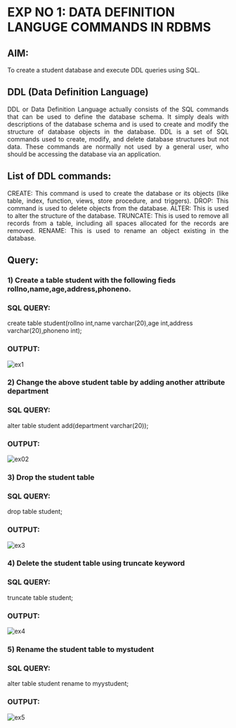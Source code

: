 # EXP NO 1: DATA DEFINITION LANGUGE COMMANDS IN RDBMS

## AIM:
To create a student database and execute DDL queries using SQL.


## DDL (Data Definition Language)
<div align="justify">
DDL or Data Definition Language actually consists of the SQL commands that can be used to define the database schema. It simply deals with descriptions of the database schema and is used to create and modify the structure of database objects in the database. DDL is a set of SQL commands used to create, modify, and delete database structures but not data. These commands are normally not used by a general user, who should be accessing the database via an application.
</div>
 
## List of DDL commands: 
<div align="justify">
CREATE: This command is used to create the database or its objects (like table, index, function, views, store procedure, and triggers).
DROP: This command is used to delete objects from the database.
ALTER: This is used to alter the structure of the database.
TRUNCATE: This is used to remove all records from a table, including all spaces allocated for the records are removed.
RENAME: This is used to rename an object existing in the database.
</div>

## Query:
### 1) Create a table student with the following fieds rollno,name,age,address,phoneno.

### SQL QUERY: 
create table student(rollno int,name varchar(20),age int,address varchar(20),phoneno int);

### OUTPUT:
![ex1](https://github.com/Rajeshanbu/F2_DBMS/assets/118924713/8074871a-32fc-49dd-8b49-35f13b6f14f6)

### 2) Change the above student table by adding another attribute department

### SQL QUERY: 
alter table student add(department varchar(20));
### OUTPUT:
![ex02](https://github.com/Rajeshanbu/F2_DBMS/assets/118924713/a846e4b4-b33b-4048-840d-ac2e846bdffa)


### 3) Drop the student table
 
### SQL QUERY: 
drop table student;

### OUTPUT:
![ex3](https://github.com/Rajeshanbu/F2_DBMS/assets/118924713/2b87897d-48ec-471f-8ff2-368035d0c93c)


### 4) Delete the student table using truncate keyword

### SQL QUERY: 
truncate table student;

### OUTPUT:

![ex4](https://github.com/Rajeshanbu/F2_DBMS/assets/118924713/954e3b01-3d35-496c-abf3-2cc6bbe26fb0)


### 5) Rename the student table to mystudent

### SQL QUERY: 
alter table student rename to myystudent;

### OUTPUT:
![ex5](https://github.com/Rajeshanbu/F2_DBMS/assets/118924713/fef777f7-b1d5-42d8-a707-69993ea78ff8)
